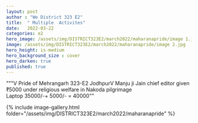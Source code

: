 ```yaml
---
layout: post
author : "We District 323 E2"
title:  " Multiple  Activites"
date:   2022-03-22
categories: e2
hero_image: /assets/img/DISTRICT323E2/march2022/maharanapride/image 1.jpg
image: /assets/img/DISTRICT323E2/march2022/maharanapride/image 2.jpg
hero_height: is-medium
hero_background_size : cover
hero_darken: true
published: true
---
```


"""V Pride of Mehrangarh 323-E2 JodhpurV Manju ji Jain chief editor given ₹5000 under religious welfare in Nakoda pilgrimage  
Laptop 35000/-+ 5000/- = 40000""



{% include image-gallery.html folder="/assets/img/DISTRICT323E2/march2022/maharanapride" %}
